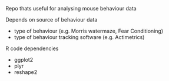 Repo thats useful for analysing mouse behaviour data

Depends on source of behaviour data
- type of behaviour (e.g. Morris watermaze, Fear Conditioning)
- type of behaviour tracking software (e.g. Actimetrics)

R code dependencies
- ggplot2
- plyr
- reshape2


